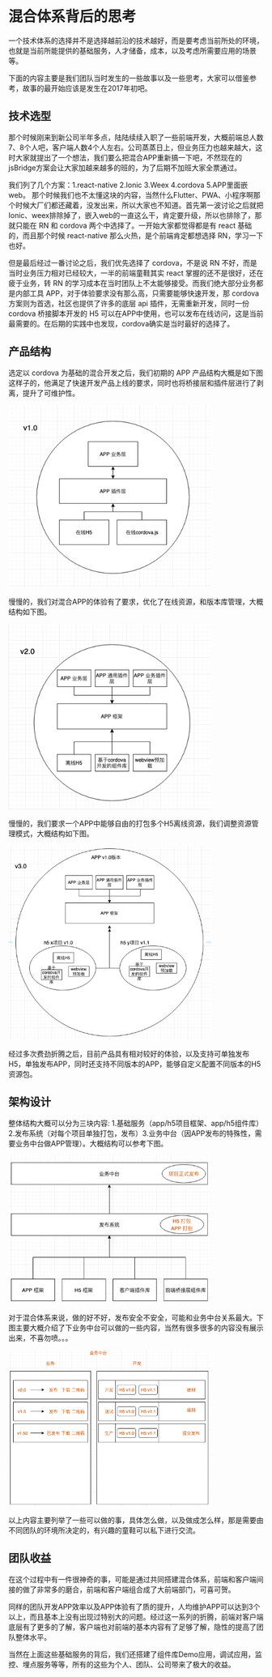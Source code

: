 # 混合体系背后的思考

一个技术体系的选择并不是选择越前沿的技术越好，而是要考虑当前所处的环境，也就是当前所能提供的基础服务，人才储备，成本，以及考虑所需要应用的场景等。

下面的内容主要是我们团队当时发生的一些故事以及一些思考，大家可以借鉴参考，故事的最开始应该是发生在2017年初吧。

## 技术选型

那个时候刚来到新公司半年多点，陆陆续续入职了一些前端开发，大概前端总人数7、8个人吧，客户端人数4个人左右。公司蒸蒸日上，但业务压力也越来越大，这时大家就提出了一个想法，我们要么把混合APP重新搞一下吧，不然现在的jsBridge方案会让大家加越来越多的班的，为了后期不加班大家全票通过。

我们列了几个方案：1.react-native 2.Ionic 3.Weex 4.cordova 5.APP里面嵌web。 那个时候我们也不太懂这块的内容，当然什么Flutter、PWA、小程序啊那个时候大厂们都还藏着，没发出来，所以大家也不知道。首先第一波讨论之后就把Ionic、weex排除掉了，嵌入web的一直这么干，肯定要升级，所以也排除了，那就只能在 RN 和 cordova 两个中选择了。一开始大家都觉得都是有 react 基础的，而且那个时候 react-native 那么火热，是个前端肯定都想选择 RN，学习一下也好。

但是最后经过一番讨论之后，我们优先选择了 cordova，不是说 RN 不好，而是当时业务压力相对已经较大，一半的前端童鞋其实 react 掌握的还不是很好，还在疲于业务，转 RN 的学习成本在当时团队上不太能够接受。而我们绝大部分业务都是内部工具 APP，对于体验要求没有那么高，只需要能够快速开发，那 cordova 方案则为首选，社区也提供了许多的底层 api 插件，无需重新开发，同时一份 cordova 桥接脚本开发的 H5 可以在APP中使用，也可以发布在线访问，这是当前最需要的。在后期的实践中也发现，cordova确实是当时最好的选择了。

## 产品结构

选定以 cordova 为基础的混合开发之后，我们初期的 APP 产品结构大概是如下图这样子的，他满足了快速开发产品上线的要求，同时也将桥接层和插件层进行了剥离，提升了可维护性。

<img src="./images/产品结构第一版.png" width="400px" />

慢慢的，我们对混合APP的体验有了要求，优化了在线资源，和版本库管理，大概结构如下图。

<img src="./images/产品结构第二版.png" width="400px" />

慢慢的，我们要求一个APP中能够自由的打包多个H5离线资源，我们调整资源管理模式，大概结构如下图。

<img src="./images/产品结构第三版.png" width="400px" />

经过多次费劲折腾之后，目前产品具有相对较好的体验，以及支持可单独发布H5，单独发布APP，同时还支持不同版本的APP，能够自定义配置不同版本的H5资源包。

## 架构设计

整体结构大概可以分为三块内容: 1.基础服务（app/h5项目框架、app/h5组件库）2.发布系统（对每个项目单独打包，发布）3.业务中台（因APP发布的特殊性，需要业务中台做APP管理）。大概结构可以参考下图。

<img src="./images/混合整体结构.png" width="400px" />

对于混合体系来说，做的好不好，发布安全不安全，可能和业务中台关系最大。下图主要大概介绍了下业务中台可以做的一些内容，当然有很多很多的内容没有展示出来，不喜勿喷。。。

<img src="./images/业务中台结构.png" width="400px" />

以上内容主要列举了一些可以做的事，具体怎么做，以及做成怎么样，那是需要由不同团队的环境所决定的，有兴趣的童鞋可以私下进行交流。

## 团队收益

在这个过程中有一件很神奇的事，可能是通过共同搭建混合体系，前端和客户端间接的做了非常多的磨合，前端和客户端组合成了大前端部门，可喜可贺。

同样的团队开发APP效率以及APP体验有了质的提升，人均维护APP可以达到3个以上，而且基本上没有出现过特别大的问题。经过这一系列的折腾，前端对客户端底层有了更多的了解，客户端也对前端的基本内容有了足够了解，隐性的提高了团队整体水平。

当然在上面这些基础服务的背后，我们还搭建了组件库Demo应用，调试应用，监控、埋点服务等等，所有的这些为个人、团队、公司带来了极大的收益。

